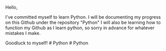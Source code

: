 Hello,

I've committed myself to learn Python. 
I will be documenting my progress on this Github under the repository "Python"
I will also be learning how to function my Github as I learn python, so sorry in advance for whatever mistakes I make. 

Goodluck to myself!
#   P y t h o n  
 #   P y t h o n  
 